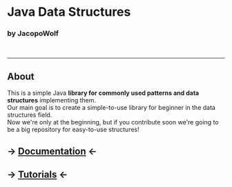# Java Data Structures
### by JacopoWolf
<br>

-----
## About
This is a simple Java **library for commonly used patterns and data structures** implementing them.<br>
Our main goal is to create a simple-to-use library for beginner in the data structures field.
<br>Now we're only at the beginning, but if you contribute soon we're going to be a big repository for easy-to-use structures! 

## -> [Documentation](javadoc/index.html) <-

## -> [Tutorials]() <-
